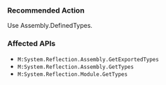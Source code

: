 ### Recommended Action
Use Assembly.DefinedTypes.

### Affected APIs
* `M:System.Reflection.Assembly.GetExportedTypes`
* `M:System.Reflection.Assembly.GetTypes`
* `M:System.Reflection.Module.GetTypes`
